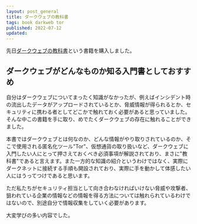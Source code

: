 ```yaml
---
layout: post_general
title: ダークウェブの教科書
tags: book darkweb tor
published: 2022-07-12
updated:
---
```


先日[ダークウェブの教科書](http://www.data-house.info/book/12414.html)という書籍を購入しました。

## ダークウェブがどんなものか知る入門書としておすすめ

自分はダークウェブについてまったく知識がなかったが、例えばインシデント時の流出したデータがアップロードされているとか、脅威情報が得られるとか、セキュリティに携わる者としてどこかで触れておく必要があると思っていました。そんな中この書籍を手に取り、めでたくダークウェブの存在に触れることができました。

本書ではダークウェブとは何なのか、どんな情報がやり取りされているのか、そこで使用される匿名化ツール"Tor"、仮想通貨の取り扱いなど、ダークウェブに入門したい人にとって押さえておくべき必須事項が解説されており、まさに"教科書"であると言えます。また一方的な知識の紹介というわけではなく、実際にダークネットに接続する手順も開設されており、実際に手を動かして体感したい人にはうってつけであると思います。

ただ私たちがセキュリティ担当として向き合わなければいけない脅威や攻撃者、狙われている企業の情報などの情報を得る方法については触れられているわけではないので、別途自分で情報収集をしていく必要があります。

大変学びの多い内容でした。
